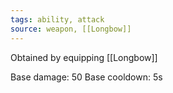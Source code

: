```yaml
---
tags: ability, attack
source: weapon, [[Longbow]]
---
```


Obtained by equipping [[Longbow]]

Base damage: 50
Base cooldown: 5s